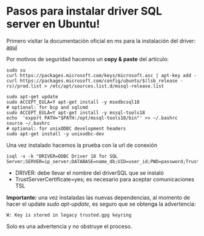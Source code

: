 # Pasos para instalar driver SQL server en Ubuntu!

Primero visitar la documentación oficial en ms para la instalación del driver: [aquí](https://learn.microsoft.com/en-us/sql/connect/odbc/linux-mac/installing-the-microsoft-odbc-driver-for-sql-server?view=sql-server-ver15&tabs=ubuntu18-install,alpine17-install,debian8-install,redhat7-13-install,rhel7-offline#ubuntu18)

Por motivos de seguridad hacemos un **copy & paste** del artículo:

    sudo su 
    curl https://packages.microsoft.com/keys/microsoft.asc | apt-key add - 
    curl https://packages.microsoft.com/config/ubuntu/$(lsb_release -rs)/prod.list > /etc/apt/sources.list.d/mssql-release.list
    
    sudo apt-get update 
    sudo ACCEPT_EULA=Y apt-get install -y msodbcsql18
    # optional: for bcp and sqlcmd 
    sudo ACCEPT_EULA=Y apt-get install -y mssql-tools18
    echo  'export PATH="$PATH:/opt/mssql-tools18/bin"' >> ~/.bashrc 
    source ~/.bashrc
    # optional: for unixODBC development headers 
    sudo apt-get install -y unixodbc-dev
    
Una vez instalado hacemos la prueba con la url de conexión

    isql -v -k "DRIVER=ODBC Driver 18 for SQL Server;SERVER=ip_server;DATABASE=name_db;UID=user_id;PWD=password;TrustServerCertificate=yes;"

 - DRIVER: debe llevar el nombre del driverSQL que se instaló
 -  TrustServerCertificate=yes; es necesario para aceptar comunicaciones TSL

**Importante:** una vez instaladas las nuevas dependencias, al momento de hacer el update *sudo apt-update*, es seguro que se obtenga la advertencia: 

  ``W: Key is stored in legacy trusted.gpg keyring``
  
Solo es una advertencia y no obstruye el proceso.

